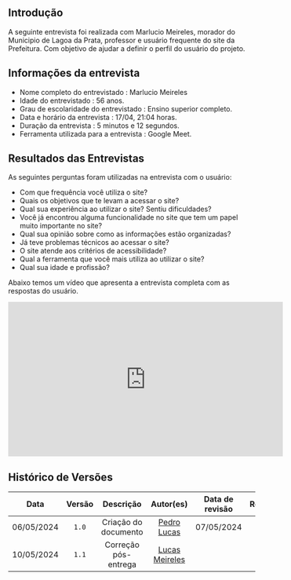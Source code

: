 ## Introdução
A seguinte entrevista foi realizada com Marlucio Meireles, morador do Municipio de Lagoa da Prata, professor e usuário frequente do site da Prefeitura. Com objetivo de ajudar a definir o perfil do usuário do projeto.

## Informações da entrevista

+ Nome completo do entrevistado : Marlucio Meireles
+ Idade do entrevistado : 56 anos.
+ Grau de escolaridade do entrevistado : Ensino superior completo.
+ Data e horário da entrevista : 17/04, 21:04 horas.
+ Duração da entrevista : 5 minutos e 12 segundos.
+ Ferramenta utilizada para a entrevista : Google Meet.

## Resultados das Entrevistas

As seguintes perguntas foram utilizadas na entrevista com o usuário:

- Com que frequência você utiliza o site?
- Quais os objetivos que te levam a acessar o site?
- Qual sua experiência ao utilizar o site? Sentiu dificuldades?
- Você já encontrou alguma funcionalidade no site que tem um papel muito importante no site?
- Qual sua opinião sobre como as informações estão organizadas?
- Já teve problemas técnicos ao acessar o site?
-  O site atende aos critérios de acessibilidade?
- Qual a ferramenta que você mais utiliza ao utilizar o site?
- Qual sua idade e profissão?

Abaixo temos um vídeo que apresenta a entrevista completa com as respostas do usuário.

<iframe width="560" height="315" src="https://www.youtube.com/embed/8nhkA2m-Um0?si=Gt1cWd3pgZWlabQW" title="YouTube video player" frameborder="0" allow="accelerometer; autoplay; clipboard-write; encrypted-media; gyroscope; picture-in-picture; web-share" referrerpolicy="strict-origin-when-cross-origin" allowfullscreen></iframe>

## Histórico de Versões

|    Data    | Versão |      Descrição       |                  Autor(es)                   | Data de revisão |                 Revisor(es)                  |
| :--------: | :----: | :------------------: | :------------------------------------------: | :-------------: | :------------------------------------------: |
| 06/05/2024 | `1.0`  | Criação do documento | [Pedro Lucas](https://github.com/lucasdray)  |   07/05/2024    | [Augusto Duarte](https://github.com/Augcamp) |
| 10/05/2024 | `1.1`  | Correção pós-entrega | [Lucas Meireles](https://github.com/Katuner) |                 |                                              |
